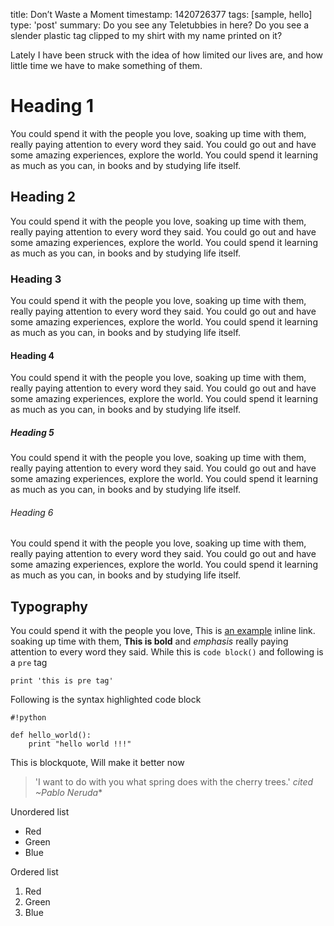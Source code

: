 title: Don’t Waste a Moment
timestamp: 1420726377
tags: [sample, hello]
type: 'post'
summary: Do you see any Teletubbies in here? Do you see a slender plastic tag clipped to my shirt with my name printed on it?

Lately I have been struck with the idea of how limited our lives are, and how little time we have to make something of them.

# Heading 1

You could spend it with the people you love, soaking up time with them, really paying attention to every word they said. You could go out and have some amazing experiences, explore the world. You could spend it learning as much as you can, in books and by studying life itself.

## Heading 2

You could spend it with the people you love, soaking up time with them, really paying attention to every word they said. You could go out and have some amazing experiences, explore the world. You could spend it learning as much as you can, in books and by studying life itself.

### Heading 3

You could spend it with the people you love, soaking up time with them, really paying attention to every word they said. You could go out and have some amazing experiences, explore the world. You could spend it learning as much as you can, in books and by studying life itself.

#### Heading 4

You could spend it with the people you love, soaking up time with them, really paying attention to every word they said. You could go out and have some amazing experiences, explore the world. You could spend it learning as much as you can, in books and by studying life itself.

##### Heading 5

You could spend it with the people you love, soaking up time with them, really paying attention to every word they said. You could go out and have some amazing experiences, explore the world. You could spend it learning as much as you can, in books and by studying life itself.

###### Heading 6

You could spend it with the people you love, soaking up time with them, really paying attention to every word they said. You could go out and have some amazing experiences, explore the world. You could spend it learning as much as you can, in books and by studying life itself.

## Typography

You could spend it with the people you love, This is [an example](http://example.com/ "Title") inline link. soaking up time with them, **This is bold** and *emphasis* really paying attention to every word they said. While this is `code block()` and following is a `pre` tag

	print 'this is pre tag'

Following is the syntax highlighted code block

	#!python

	def hello_world():
		print "hello world !!!"

This is blockquote, Will make it better now

> 'I want to do with you what spring does with the cherry trees.' <cite>cited ~Pablo Neruda</cite>*

Unordered list

*   Red
*   Green
*   Blue

Ordered list

1.	Red
2.  Green
3.  Blue
